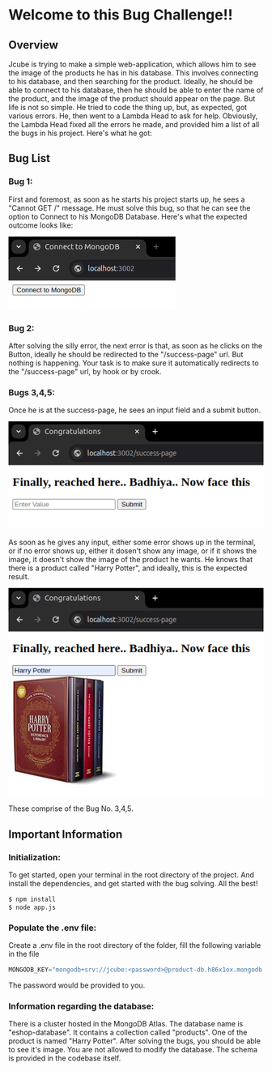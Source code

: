 # Welcome to this Bug Challenge!!

## Overview
Jcube is trying to make a simple web-application, which allows him to see the image of the products he has in his database. This involves connecting to his database, and then searching for the product. Ideally, he should be able to connect to his database, then he should be able to enter the name of the product, and the image of the product should appear on the page. But life is not so simple. He tried to code the thing up, but, as expected, got various errors.
He, then went to a Lambda Head to ask for help. Obviously, the Lambda Head fixed all the errors he made, and provided him a list of all the bugs in his project. Here's what he got:

## Bug List
### Bug 1:
First and foremost, as soon as he starts his project starts up, he sees a "Cannot GET /" message. He must solve this bug, so that he can see the option to Connect to his MongoDB Database.
Here's what the expected outcome looks like: 

![Expected Outcome](./Expected/Bug1.png "Bug1")

### Bug 2:
After solving the silly error, the next error is that, as soon as he clicks on the Button, ideally he should be redirected to the "/success-page" url. But nothing is happening. Your task is to make sure it automatically redirects to the "/success-page" url, by hook or by crook.

### Bugs 3,4,5:
Once he is at the success-page, he sees an input field and a submit button. 

![Expected Outcome](./Expected/Bug3-5.png "Bug3-5")

As soon as he gives any input, either some error shows up in the terminal, or if no error shows up, either it dosen't show any image, or if it shows the image, it doesn't show the image of the product he wants. He knows that there is a product called "Harry Potter", and ideally, this is the expected result. 

![Expected Outcome](./Expected/FinalExp.png "Bug3-5")

These comprise of the Bug No. 3,4,5.

## Important Information

### Initialization:
To get started, open your terminal in the root directory of the project. And install the dependencies, and get started with the bug solving. All the best!
```
$ npm install
$ node app.js
```

### Populate the .env file:
Create a .env file in the root directory of the folder, fill the following variable in the file
```cpp
MONGODB_KEY="mongodb+srv://jcube:<password>@product-db.h86x1ox.mongodb.net/?retryWrites=true&w=majority&appName=Product-DB"
```

The password would be provided to you.

### Information regarding the database:
There is a cluster hosted in the MongoDB Atlas. The database name is "eshop-database". It contains a collection called "products". One of the product is named "Harry Potter". After solving the bugs, you should be able to see it's image. You are not allowed to modify the database. The schema is provided in the codebase itself.
